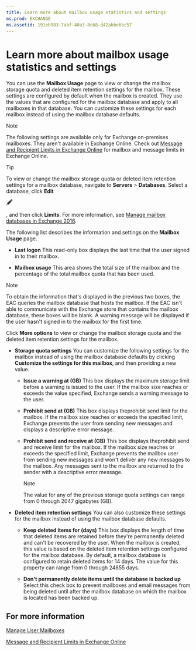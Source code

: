 ```yaml
---
title: Learn more about mailbox usage statistics and settings
ms.prod: EXCHANGE
ms.assetid: 191eb983-7abf-40a3-8c68-d42abbe6bc57
---
```



# Learn more about mailbox usage statistics and settings

You can use the **Mailbox Usage** page to view or change the mailbox storage quota and deleted item retention settings for the mailbox. These settings are configured by default when the mailbox is created. They use the values that are configured for the mailbox database and apply to all mailboxes in that database. You can customize these settings for each mailbox instead of using the mailbox database defaults.
  
    
    


> [!NOTE]
> The following settings are available only for Exchange on-premises mailboxes. They aren't available in Exchange Online. Check out  [Message and Recipient Limits in Exchange Online](http://technet.microsoft.com/library/0932b938-43c8-40b8-a037-4780a3349e82.aspx) for mailbox and message limits in Exchange Online.
  
    
    


> [!TIP]
> To view or change the mailbox storage quota or deleted item retention settings for a mailbox database, navigate to **Servers** > **Databases**. Select a database, click **Edit**
  
    
    
![Edit icon](images/ITPro_EAC_EditIcon.png)
  
    
    
, and then click **Limits**. For more information, see  [Manage mailbox databases in Exchange 2016](manage-mailbox-databases-in-exchange-2016.md). 
  
    
    

The following list describes the information and settings on the **Mailbox Usage** page.
- **Last logon** This read-only box displays the last time that the user signed in to their mailbox.
    
  
- **Mailbox usage** This area shows the total size of the mailbox and the percentage of the total mailbox quota that has been used.
    
  

> [!NOTE]
> To obtain the information that's displayed in the previous two boxes, the EAC queries the mailbox database that hosts the mailbox. If the EAC isn't able to communicate with the Exchange store that contains the mailbox database, these boxes will be blank. A warning message will be displayed if the user hasn't signed in to the mailbox for the first time. 
  
    
    

Click **More options** to view or change the mailbox storage quota and the deleted item retention settings for the mailbox.
- **Storage quota settings** You can customize the following settings for the mailbox instead of using the mailbox database defaults by clicking **Customize the settings for this mailbox**, and then providing a new value. 
    
  - **Issue a warning at (GB)** This box displays the maximum storage limit before a warning is issued to the user. If the mailbox size reaches or exceeds the value specified, Exchange sends a warning message to the user.
    
  
  - **Prohibit send at (GB)** This box displays theprohibit send limit for the mailbox. If the mailbox size reaches or exceeds the specified limit, Exchange prevents the user from sending new messages and displays a descriptive error message.
    
  
  - **Prohibit send and receive at (GB)** This box displays theprohibit send and receive limit for the mailbox. If the mailbox size reaches or exceeds the specified limit, Exchange prevents the mailbox user from sending new messages and won't deliver any new messages to the mailbox. Any messages sent to the mailbox are returned to the sender with a descriptive error message.
    
  

    > [!NOTE]
      > The value for any of the previous storage quota settings can range from 0 through 2047 gigabytes (GB). 
- **Deleted item retention settings** You can also customize these settings for the mailbox instead of using the mailbox database defaults.
    
  - **Keep deleted items for (days)** This box displays the length of time that deleted items are retained before they're permanently deleted and can't be recovered by the user. When the mailbox is created, this value is based on the deleted item retention settings configured for the mailbox database. By default, a mailbox database is configured to retain deleted items for 14 days. The value for this property can range from 0 through 24855 days.
    
  
  - **Don't permanently delete items until the database is backed up** Select this check box to prevent mailboxes and email messages from being deleted until after the mailbox database on which the mailbox is located has been backed up.
    
  

## For more information

 [Manage User Mailboxes](http://technet.microsoft.com/library/957ca61c-1fa1-42ab-a0e6-8488e4782566.aspx)
  
    
    
 [Message and Recipient Limits in Exchange Online](http://technet.microsoft.com/library/0932b938-43c8-40b8-a037-4780a3349e82.aspx)
  
    
    

